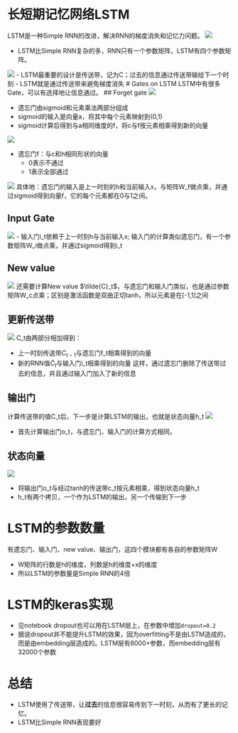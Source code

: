 # 长短期记忆网络LSTM
LSTM是一种Simple RNN的改进，解决RNN的梯度消失和记忆力问题。
<img src="imgs/Pasted image 20250409174953.png">
- LSTM比Simple RNN复杂的多，RNN只有一个参数矩阵，LSTM有四个参数矩阵。
<img src="imgs/Pasted image 20250409175211.png">
- LSTM最重要的设计是传送带，记为C；过去的信息通过传送带输给下一个时刻
- LSTM就是通过传送带来避免梯度消失
# Gates on LSTM
LSTM中有很多Gate，可以有选择地让信息通过。
## Forget gate
<img src="imgs/Pasted image 20250409175426.png">

- 遗忘门由sigmoid和元素乘法两部分组成
- sigmoid的输入是向量a，将其中每个元素映射到(0,1)
- sigmoid计算后得到与a相同维度的f，将c与f按元素相乘得到新的向量
<img src="imgs/Pasted image 20250409175842.png">

- 遗忘门f：与c和h相同形状的向量
	- 0表示不通过
	- 1表示全部通过
<img src="imgs/Pasted image 20250409180221.png">
具体地：遗忘门的输入是上一时刻的h和当前输入x，与矩阵W_f做点乘，并通过sigmoid得到向量f，它的每个元素都在0与1之间。

## Input Gate
<img src="imgs/Pasted image 20250409180438.png">
- 输入门i_t依赖于上一时刻h与当前输入x; 输入门的计算类似遗忘门，有一个参数矩阵W_i做点乘，并通过sigmoid得到i_t

## New value
<img src="imgs/Pasted image 20250409180723.png">
还需要计算New value $\tilde{C}_t$，与遗忘门和输入门类似，也是通过参数矩阵W_c点乘；区别是激活函数是双曲正切tanh，所以元素是在[-1,1]之间

## 更新传送带
<img src="imgs/Pasted image 20250409201300.png">
C_t由两部分相加得到：

- 上一时刻传送带$C_{t-1}$与遗忘门f_t相乘得到的向量
- 新的RNN值$\tilde{C}_t$与输入门i_t相乘得到的向量
这样，通过遗忘门删除了传送带过去的信息，并且通过输入门加入了新的信息

## 输出门
计算传送带的值C_t后，下一步是计算LSTM的输出，也就是状态向量h_t
<img src="imgs/Pasted image 20250409201655.png">

- 首先计算输出门o_t，与遗忘门、输入门的计算方式相同。

## 状态向量
<img src="imgs/Pasted image 20250409201939.png">

- 将输出门o_t与经过tanh的传送带c_t按元素相乘，得到状态向量h_t
- h_t有两个拷贝，一个作为LSTM的输出，另一个传输到下一步

# LSTM的参数数量
有遗忘门、输入门、new value、输出门，这四个模块都有各自的参数矩阵W
- W矩阵的行数是h的维度，列数是h的维度+x的维度
- 所以LSTM的参数量是Simple RNN的4倍

# LSTM的keras实现
- 见notebook
dropout也可以用在LSTM层上，在参数中增加`dropout=0.2`
- 据说dropout并不能提升LSTM的效果，因为overfitting不是由LSTM造成的，而是由embedding层造成的。LSTM层有8000+参数，而embedding层有32000个参数

# 总结
- LSTM使用了传送带，让**过去**的信息很容易传到下一时刻，从而有了更长的记忆。
- LSTM比Simple RNN表现要好